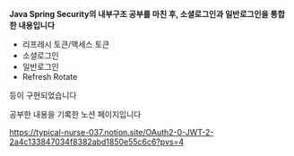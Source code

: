 **Java Spring Security의 내부구조 공부를 마친 후, 소셜로그인과 일반로그인을 통합한 내용입니다**

- 리프레시 토큰/액세스 토큰
- 소셜로그인
- 일반로그인
- Refresh Rotate
  
등이 구현되었습니다

공부한 내용을 기록한 노션 페이지입니다

https://typical-nurse-037.notion.site/OAuth2-0-JWT-2-2a4c133847034f8382abd1850e55c6c6?pvs=4
